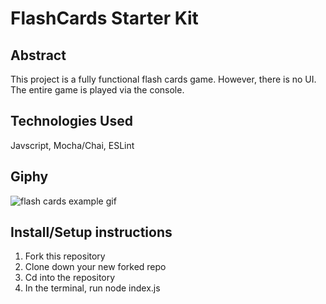 # FlashCards Starter Kit

## Abstract

This project is a fully functional flash cards game. However, there is no UI. The entire game is played via the console.

## Technologies Used

Javscript, Mocha/Chai, ESLint

## Giphy

![flash cards example gif](https://media.giphy.com/media/cMYoHeDt5igb7oEJ7H/giphy.gif)

## Install/Setup instructions

1. Fork this repository
2. Clone down your new forked repo
3. Cd into the repository
4. In the terminal, run node index.js